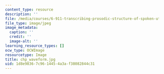 ```yaml
---
content_type: resource
description: ''
file: /media/courses/6-911-transcribing-prosodic-structure-of-spoken-utterances-with-tobi-january-iap-2006/1d8e98367c9614454a3af38082844c31_chp_waveform.jpg
file_type: image/jpeg
image_metadata:
  caption: ''
  credit: ''
  image-alt: ''
learning_resource_types: []
ocw_type: OCWImage
resourcetype: Image
title: chp_waveform.jpg
uid: 1d8e9836-7c96-1445-4a3a-f38082844c31
---
```

